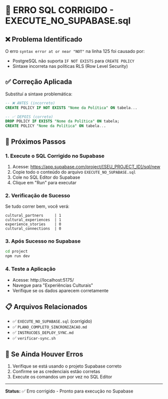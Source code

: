 # 🔧 ERRO SQL CORRIGIDO - EXECUTE_NO_SUPABASE.sql

## ❌ Problema Identificado
O erro `syntax error at or near "NOT"` na linha 125 foi causado por:
- PostgreSQL não suporta `IF NOT EXISTS` para `CREATE POLICY`
- Sintaxe incorreta nas políticas RLS (Row Level Security)

## ✅ Correção Aplicada
Substituí a sintaxe problemática:
```sql
-- ❌ ANTES (incorreto)
CREATE POLICY IF NOT EXISTS "Nome da Política" ON tabela...

-- ✅ DEPOIS (correto)
DROP POLICY IF EXISTS "Nome da Política" ON tabela;
CREATE POLICY "Nome da Política" ON tabela...
```

## 🎯 Próximos Passos

### 1. Execute o SQL Corrigido no Supabase
1. Acesse: https://app.supabase.com/project/[SEU_PROJECT_ID]/sql/new
2. Copie todo o conteúdo do arquivo `EXECUTE_NO_SUPABASE.sql`
3. Cole no SQL Editor do Supabase
4. Clique em "Run" para executar

### 2. Verificação de Sucesso
Se tudo correr bem, você verá:
```
cultural_partners     | 1
cultural_experiences  | 1  
experience_stories    | 0
cultural_connections  | 0
```

### 3. Após Sucesso no Supabase
```bash
cd project
npm run dev
```

### 4. Teste a Aplicação
- Acesse: http://localhost:5175/
- Navegue para "Experiências Culturais"
- Verifique se os dados aparecem corretamente

## 📋 Arquivos Relacionados
- ✅ `EXECUTE_NO_SUPABASE.sql` (corrigido)
- ✅ `PLANO_COMPLETO_SINCRONIZACAO.md`
- ✅ `INSTRUCOES_DEPLOY_SYNC.md`
- ✅ `verificar-sync.sh`

## 🚨 Se Ainda Houver Erros
1. Verifique se está usando o projeto Supabase correto
2. Confirme se as credenciais estão corretas
3. Execute os comandos um por vez no SQL Editor

---
**Status:** ✅ Erro corrigido - Pronto para execução no Supabase